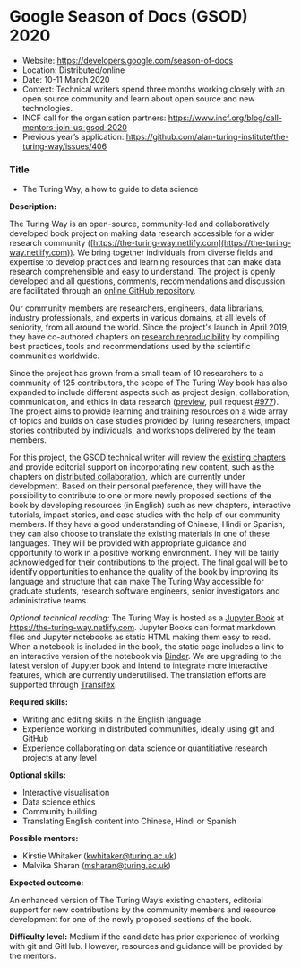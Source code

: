 # Google Season of Docs (GSOD) 2020

* Website: https://developers.google.com/season-of-docs
* Location: Distributed/online
* Date: 10-11 March 2020
* Context: Technical writers spend three months working closely with an open source community and learn about open source and new technologies. 
* INCF call for the organisation partners: https://www.incf.org/blog/call-mentors-join-us-gsod-2020
* Previous year’s application: https://github.com/alan-turing-institute/the-turing-way/issues/406

### Title

* The Turing Way, a how to guide to data science

**Description:**

The Turing Way is an open-source, community-led and collaboratively developed book project on making data research accessible for a wider research community ([https://the-turing-way.netlify.com](https://the-turing-way.netlify.com)). 
We bring together individuals from diverse fields and expertise to develop practices and learning resources that can make data research comprehensible and easy to understand.
The project is openly developed and all questions, comments, recommendations and discussion are facilitated through an [online GitHub repository](https://github.com/alan-turing-institute/the-turing-way).

Our community members are researchers, engineers, data librarians, industry professionals, and experts in various domains, at all levels of seniority, from all around the world. 
Since the project's launch in April 2019, they have co-authored chapters on [research reproducibility](https://the-turing-way.netlify.app/reproducibility/reproducibility.html) by compiling best practices, tools and recommendations used by the scientific communities worldwide.  

Since the project has grown from a small team of 10 researchers to a community of 125 contributors, the scope of The Turing Way book has also expanded to include different aspects such as project design, collaboration, communication, and ethics in data research ([preview](https://deploy-preview-977--the-turing-way.netlify.app/welcome), pull request [#977](https://github.com/alan-turing-institute/the-turing-way/pull/977)).
The project aims to provide learning and training resources on a wide array of topics and builds on case studies provided by Turing researchers, impact stories contributed by individuals, and workshops delivered by the team members. 

For this project, the GSOD technical writer will review the [existing chapters](https://github.com/alan-turing-institute/the-turing-way/tree/master/book/content) and provide editorial support on incorporating new content, such as the chapters on [distributed collaboration](https://github.com/alan-turing-institute/the-turing-way/issues?q=is%3Aissue+is%3Aopen+label%3Acollaboration-book), which are currently under development. 
Based on their personal preference, they will have the possibility to contribute to one or more newly proposed sections of the book by developing resources (in English) such as new chapters, interactive tutorials, impact stories, and case studies with the help of our community members. 
If they have a good understanding of Chinese, Hindi or Spanish, they can also choose to translate the existing materials in one of these languages. 
They will be provided with appropriate guidance and opportunity to work in a positive working environment. 
They will be fairly acknowledged for their contributions to the project. 
The final goal will be to identify opportunities to enhance the quality of the book by improving its language and structure that can make The Turing Way accessible for graduate students, research software engineers, senior investigators and administrative teams.

*Optional technical reading:* 
The Turing Way is hosted as a [Jupyter Book](https://github.com/jupyter/jupyter-book/) at https://the-turing-way.netlify.com. Jupyter Books can format markdown files and Jupyter notebooks as static HTML making them easy to read. 
When a notebook is included in the book, the static page includes a link to an interactive version of the notebook via [Binder](https://mybinder.readthedocs.io). 
We are upgrading to the latest version of Jupyter book and intend to integrate more interactive features, which are currently underutilised. 
The translation efforts are supported through [Transifex](https://www.transifex.com/theturingway/theturingway/dashboard/).

**Required skills:**

- Writing and editing skills in the English language
- Experience working in distributed communities, ideally using git and GitHub
- Experience collaborating on data science or quantitiative research projects at any level

**Optional skills:**

- Interactive visualisation
- Data science ethics
- Community building
- Translating English content into Chinese, Hindi or Spanish

**Possible mentors:**
- Kirstie Whitaker (kwhitaker@turing.ac.uk)
- Malvika Sharan (msharan@turing.ac.uk)

**Expected outcome:** 

An enhanced version of The Turing Way’s existing chapters, editorial support for new contributions by the community members and resource development for one of the newly proposed sections of the book.

**Difficulty level:** 
Medium if the candidate has prior experience of working with git and GitHub. 
However, resources and guidance will be provided by the mentors.

